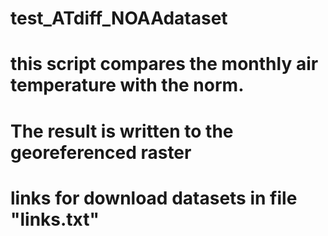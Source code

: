 # test_ATdiff_NOAAdataset
# this script compares the monthly air temperature with the norm.
# The result is written to the georeferenced raster
# links for download datasets in file "links.txt"
